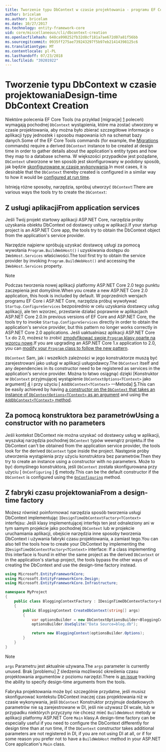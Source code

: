 ```yaml
---
title: Tworzenie typu DbContext w czasie projektowania - programu EF Core
author: bricelam
ms.author: bricelam
ms.date: 10/27/2017
ms.technology: entity-framework-core
uid: core/miscellaneous/cli/dbcontext-creation
ms.openlocfilehash: 648ca990252fb32d8cf181a7ae672d07a81f56bb
ms.sourcegitcommit: 0935ff275ae739243297f5b97eb21414398125c6
ms.translationtype: MT
ms.contentlocale: pl-PL
ms.lasthandoff: 07/23/2018
ms.locfileid: "39201922"
---
```

<a name="design-time-dbcontext-creation"></a><span data-ttu-id="7b48c-102">Tworzenie typu DbContext w czasie projektowania</span><span class="sxs-lookup"><span data-stu-id="7b48c-102">Design-time DbContext Creation</span></span>
==============================
<span data-ttu-id="7b48c-103">Niektóre polecenia EF Core Tools (na przykład [migracje] [ 1] poleceń) wymagają pochodnej `DbContext` wystąpienia, które ma zostać utworzony w czasie projektowania, aby można było zbierać szczegółowe informacje o aplikacji typy jednostek i sposobu mapowania ich na schemat bazy danych.</span><span class="sxs-lookup"><span data-stu-id="7b48c-103">Some of the EF Core Tools commands (for example, the [Migrations][1] commands) require a derived `DbContext` instance to be created at design time in order to gather details about the application's entity types and how they map to a database schema.</span></span> <span data-ttu-id="7b48c-104">W większości przypadków jest pożądane, `DbContext` utworzone w ten sposób jest skonfigurowany w podobny sposób, jak będzie [skonfigurowane w czasie wykonywania][2].</span><span class="sxs-lookup"><span data-stu-id="7b48c-104">In most cases, it is desirable that the `DbContext` thereby created is configured in a similar way to how it would be [configured at run time][2].</span></span>

<span data-ttu-id="7b48c-105">Istnieją różne sposoby, narzędzia, spróbuj utworzyć `DbContext`:</span><span class="sxs-lookup"><span data-stu-id="7b48c-105">There are various ways the tools try to create the `DbContext`:</span></span>

<a name="from-application-services"></a><span data-ttu-id="7b48c-106">Z usługi aplikacji</span><span class="sxs-lookup"><span data-stu-id="7b48c-106">From application services</span></span>
-------------------------
<span data-ttu-id="7b48c-107">Jeśli Twój projekt startowy aplikacji ASP.NET Core, narzędzia próby uzyskania obiektu DbContext od dostawcy usług w aplikacji.</span><span class="sxs-lookup"><span data-stu-id="7b48c-107">If your startup project is an ASP.NET Core app, the tools try to obtain the DbContext object from the application's service provider.</span></span>

<span data-ttu-id="7b48c-108">Narzędzie najpierw spróbują uzyskać dostawcę usługi za pomocą wywołania `Program.BuildWebHost()` i uzyskiwania dostępu do `IWebHost.Services` właściwości.</span><span class="sxs-lookup"><span data-stu-id="7b48c-108">The tool first try to obtain the service provider by invoking `Program.BuildWebHost()` and accessing the `IWebHost.Services` property.</span></span>

> [!NOTE]
> <span data-ttu-id="7b48c-109">Podczas tworzenia nowej aplikacji platformy ASP.NET Core 2.0 tego punktu zaczepienia jest domyślnie.</span><span class="sxs-lookup"><span data-stu-id="7b48c-109">When you create a new ASP.NET Core 2.0 application, this hook is included by default.</span></span> <span data-ttu-id="7b48c-110">W poprzednich wersjach programu EF Core i ASP.NET Core, narzędzia próbuj wywoływać `Startup.ConfigureServices` bezpośrednio w celu uzyskania dostawcy usług aplikacji, ale ten wzorzec, przestanie działać poprawnie w aplikacjach ASP.NET Core 2.0.</span><span class="sxs-lookup"><span data-stu-id="7b48c-110">In previous versions of EF Core and ASP.NET Core, the tools try to invoke `Startup.ConfigureServices` directly in order to obtain the application's service provider, but this pattern no longer works correctly in ASP.NET Core 2.0 applications.</span></span> <span data-ttu-id="7b48c-111">Jeśli uaktualniasz aplikacji ASP.NET Core 1.x do 2.0, możesz to zrobić [zmodyfikować swoje `Program` klasy oparte na wzorcu nowe][3].</span><span class="sxs-lookup"><span data-stu-id="7b48c-111">If you are upgrading an ASP.NET Core 1.x application to 2.0, you can [modify your `Program` class to follow the new pattern][3].</span></span>

<span data-ttu-id="7b48c-112">`DbContext` Sam, jak i wszelkich zależności w jego konstruktorze muszą być zarejestrowani jako usługi w aplikacji usługodawcy.</span><span class="sxs-lookup"><span data-stu-id="7b48c-112">The `DbContext` itself and any dependencies in its constructor need to be registered as services in the application's service provider.</span></span> <span data-ttu-id="7b48c-113">Można to łatwo osiągnąć dzięki [Konstruktor w `DbContext` przyjmującej wystąpienie `DbContextOptions<TContext>` jako argument] [ 4] i przy użyciu [ `AddDbContext<TContext>` —Metoda] [5].</span><span class="sxs-lookup"><span data-stu-id="7b48c-113">This can be easily achieved by having [a constructor on the `DbContext` that takes an instance of `DbContextOptions<TContext>` as an argument][4] and using the [`AddDbContext<TContext>` method][5].</span></span>

<a name="using-a-constructor-with-no-parameters"></a><span data-ttu-id="7b48c-114">Za pomocą konstruktora bez parametrów</span><span class="sxs-lookup"><span data-stu-id="7b48c-114">Using a constructor with no parameters</span></span>
--------------------------------------
<span data-ttu-id="7b48c-115">Jeśli kontekst DbContext nie można uzyskać od dostawcy usług w aplikacji, wyszukaj narzędzia pochodnej `DbContext` typów wewnątrz projektu.</span><span class="sxs-lookup"><span data-stu-id="7b48c-115">If the DbContext can't be obtained from the application service provider, the tools look for the derived `DbContext` type inside the project.</span></span> <span data-ttu-id="7b48c-116">Następnie próby utworzenia wystąpienia przy użyciu konstruktora bez parametrów.</span><span class="sxs-lookup"><span data-stu-id="7b48c-116">Then they try to create an instance using a constructor with no parameters.</span></span> <span data-ttu-id="7b48c-117">Może to być domyślnego konstruktora, jeśli `DbContext` została skonfigurowana przy użyciu [ `OnConfiguring` ] [ 6] metody.</span><span class="sxs-lookup"><span data-stu-id="7b48c-117">This can be the default constructor if the `DbContext` is configured using the [`OnConfiguring`][6] method.</span></span>

<a name="from-a-design-time-factory"></a><span data-ttu-id="7b48c-118">Z fabryki czasu projektowania</span><span class="sxs-lookup"><span data-stu-id="7b48c-118">From a design-time factory</span></span>
--------------------------
<span data-ttu-id="7b48c-119">Możesz również poinformować narzędzia sposób tworzenia usługi DbContext implementując `IDesignTimeDbContextFactory<TContext>` interfejsu: Jeśli klasy implementującej interfejs ten jest odnaleziony ani w tym samym projekcie jako pochodnej `DbContext` lub w projekcie uruchamiania aplikacji, obejście narzędzia inne sposoby tworzenia DbContext i używania fabryki czasu projektowania, a zamiast tego.</span><span class="sxs-lookup"><span data-stu-id="7b48c-119">You can also tell the tools how to create your DbContext by implementing the `IDesignTimeDbContextFactory<TContext>` interface: If a class implementing this interface is found in either the same project as the derived `DbContext` or in the application's startup project, the tools bypass the other ways of creating the DbContext and use the design-time factory instead.</span></span>

``` csharp
using Microsoft.EntityFrameworkCore;
using Microsoft.EntityFrameworkCore.Design;
using Microsoft.EntityFrameworkCore.Infrastructure;

namespace MyProject
{
    public class BloggingContextFactory : IDesignTimeDbContextFactory<BloggingContext>
    {
        public BloggingContext CreateDbContext(string[] args)
        {
            var optionsBuilder = new DbContextOptionsBuilder<BloggingContext>();
            optionsBuilder.UseSqlite("Data Source=blog.db");

            return new BloggingContext(optionsBuilder.Options);
        }
    }
}
```

> [!NOTE]
> <span data-ttu-id="7b48c-120">`args` Parametru jest aktualnie używana.</span><span class="sxs-lookup"><span data-stu-id="7b48c-120">The `args` parameter is currently unused.</span></span> <span data-ttu-id="7b48c-121">Brak [problemu] [ 7] śledzenia możliwość określenia czasu projektowania argumentów z poziomu narzędzi.</span><span class="sxs-lookup"><span data-stu-id="7b48c-121">There is [an issue][7] tracking the ability to specify design-time arguments from the tools.</span></span>

<span data-ttu-id="7b48c-122">Fabryka projektowania może być szczególnie przydatne, jeśli musisz skonfigurować kontekstu DbContext inaczej czas projektowania niż w czasie wykonywania, jeśli `DbContext` Konstruktor przyjmuje dodatkowych parametrów nie są zarejestrowane w DI, jeśli nie używasz DI wcale, lub w przypadku niektórych przyczyny nie chcesz mieć `BuildWebHost` metody w aplikacji platformy ASP.NET Core `Main` klasy.</span><span class="sxs-lookup"><span data-stu-id="7b48c-122">A design-time factory can be especially useful if you need to configure the DbContext differently for design time than at run time, if the `DbContext` constructor takes additional parameters are not registered in DI, if you are not using DI at all, or if for some reason you prefer not to have a `BuildWebHost` method in your ASP.NET Core application's `Main` class.</span></span>

  [1]: xref:core/managing-schemas/migrations/index
  [2]: xref:core/miscellaneous/configuring-dbcontext
  [3]: https://docs.microsoft.com/aspnet/core/migration/1x-to-2x/#update-main-method-in-programcs
  [4]: xref:core/miscellaneous/configuring-dbcontext#constructor-argument
  [5]: xref:core/miscellaneous/configuring-dbcontext#using-dbcontext-with-dependency-injection
  [6]: xref:core/miscellaneous/configuring-dbcontext#onconfiguring
  [7]: https://github.com/aspnet/EntityFrameworkCore/issues/8332
